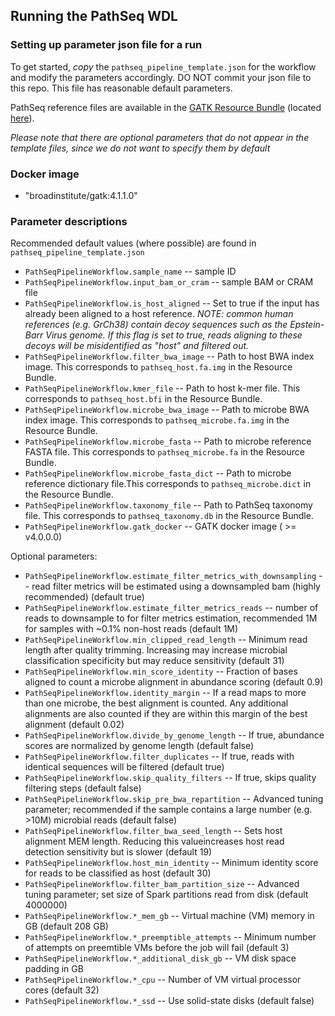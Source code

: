 ## Running the PathSeq WDL

### Setting up parameter json file for a run

To get started, *copy* the ``pathseq_pipeline_template.json`` for the workflow and modify the parameters accordingly.
DO NOT commit your json file to this repo. This file has reasonable default parameters.

PathSeq reference files are available in the [GATK Resource Bundle](https://software.broadinstitute.org/gatk/download/bundle) (located [here](ftp://gsapubftp-anonymous@ftp.broadinstitute.org/bundle/pathseq)).

*Please note that there are optional parameters that do not appear in the template files, since we do not want to specify them by default*

### Docker image
- "broadinstitute/gatk:4.1.1.0"

### Parameter descriptions

Recommended default values (where possible) are found in ``pathseq_pipeline_template.json``

- ``PathSeqPipelineWorkflow.sample_name`` -- sample ID
- ``PathSeqPipelineWorkflow.input_bam_or_cram`` -- sample BAM or CRAM file
- ``PathSeqPipelineWorkflow.is_host_aligned`` -- Set to true if the input has already been aligned to a host reference. *NOTE: common human references (e.g. GrCh38) contain decoy sequences such as the Epstein-Barr Virus genome. If this flag is set to true, reads aligning to these decoys will be misidentified as "host" and filtered out.*
- ``PathSeqPipelineWorkflow.filter_bwa_image`` -- Path to host BWA index image. This corresponds to `pathseq_host.fa.img` in the Resource Bundle.
- ``PathSeqPipelineWorkflow.kmer_file`` -- Path to host k-mer file. This corresponds to `pathseq_host.bfi` in the Resource Bundle.
- ``PathSeqPipelineWorkflow.microbe_bwa_image`` -- Path to microbe BWA index image. This corresponds to `pathseq_microbe.fa.img` in the Resource Bundle.
- ``PathSeqPipelineWorkflow.microbe_fasta`` -- Path to microbe reference FASTA file. This corresponds to `pathseq_microbe.fa` in the Resource Bundle.
- ``PathSeqPipelineWorkflow.microbe_fasta_dict`` -- Path to microbe reference dictionary file.This corresponds to `pathseq_microbe.dict` in the Resource Bundle.
- ``PathSeqPipelineWorkflow.taxonomy_file`` -- Path to PathSeq taxonomy file. This corresponds to `pathseq_taxonomy.db` in the Resource Bundle.
- ``PathSeqPipelineWorkflow.gatk_docker`` -- GATK docker image ( >= v4.0.0.0)

Optional parameters:

- ``PathSeqPipelineWorkflow.estimate_filter_metrics_with_downsampling`` -- read filter metrics will be estimated using a downsampled bam (highly recommended) (default true)
- ``PathSeqPipelineWorkflow.estimate_filter_metrics_reads`` -- number of reads to downsample to for filter metrics estimation, recommended 1M for samples with ~0.1% non-host reads (default 1M)
- ``PathSeqPipelineWorkflow.min_clipped_read_length`` -- Minimum read length after quality trimming. Increasing may increase microbial classification specificity but may reduce sensitivity (default 31)
- ``PathSeqPipelineWorkflow.min_score_identity`` -- Fraction of bases aligned to count a microbe alignment in abundance scoring (default 0.9)
- ``PathSeqPipelineWorkflow.identity_margin`` -- If a read maps to more than one microbe, the best alignment is counted. Any additional alignments are also counted if they are within this margin of the best alignment (default 0.02)
- ``PathSeqPipelineWorkflow.divide_by_genome_length`` -- If true, abundance scores are normalized by genome length (default false)
- ``PathSeqPipelineWorkflow.filter_duplicates`` -- If true, reads with identical sequences will be filtered (default true)
- ``PathSeqPipelineWorkflow.skip_quality_filters`` -- If true, skips quality filtering steps (default false)
- ``PathSeqPipelineWorkflow.skip_pre_bwa_repartition`` -- Advanced tuning parameter; recommended if the sample contains a large number (e.g. >10M) microbial reads (default false)
- ``PathSeqPipelineWorkflow.filter_bwa_seed_length`` -- Sets host alignment MEM length. Reducing this valueincreases host read detection sensitivity but is slower (default 19) 
- ``PathSeqPipelineWorkflow.host_min_identity`` -- Minimum identity score for reads to be classified as host (default 30)
- ``PathSeqPipelineWorkflow.filter_bam_partition_size`` -- Advanced tuning parameter; set size of Spark partitions read from disk (default 4000000)
- ``PathSeqPipelineWorkflow.*_mem_gb`` -- Virtual machine (VM) memory in GB (default 208 GB)
- ``PathSeqPipelineWorkflow.*_preemptible_attempts`` -- Minimum number of attempts on preemtible VMs before the job will fail (default 3)
- ``PathSeqPipelineWorkflow.*_additional_disk_gb`` -- VM disk space padding in GB
- ``PathSeqPipelineWorkflow.*_cpu`` -- Number of VM virtual processor cores (default 32)
- ``PathSeqPipelineWorkflow.*_ssd`` -- Use solid-state disks (default false)
